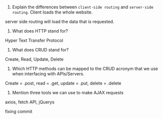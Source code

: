 1.  Explain the differences between `client-side routing` and `server-side routing`.
Client loads the whole website. 

server side routing will load the data that is requested.

1.  What does HTTP stand for? 

Hyper Text Transfer Protocol

1.  What does CRUD stand for? 

Create, Read, Update, Delete

1.  Which HTTP methods can be mapped to the CRUD acronym that we use when interfacing with APIs/Servers.

Create = .post, read = .get, update = .put, delete = .delete

1.  Mention three tools we can use to make AJAX requests

axios, fetch API, jQuerys

fixing commit
